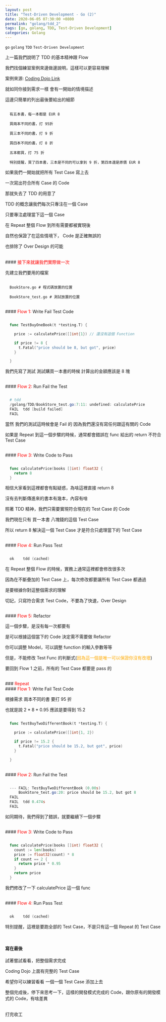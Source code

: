 ```yaml
---
layout: post
title: "Test-Driven Development - Go (2)"
date: 2020-06-05 07:30:00 +0800
permalink: "golang/tdd_2"
tags: [go, golang, TDD, Test-Driven Development]
categories: Golang
---
```


`go` `golang` `TDD` `Test-Driven Development`

上一篇我們說明了 TDD 的基本精神跟 Flow

我們找個練習案例來邊做邊說明，這樣可以更容易理解

案例來源: <a href="https://codingdojo.org/kata/Potter/" target="_blank">Coding Dojo Link</a>

就如同你接到需求一樣 會有一開始的情境描述

這邊只簡單的列出最後要給出的細節

```

  有五本書，每一本都是 EUR 8

  買兩本不同的書，打 95折

  買三本不同的書，打 9 折

  買四本不同的書，打 8 折

  五本都買，打 75 折

  特別提醒，買了四本書，三本是不同的可以拿到 9 折，第四本還是原價 EUR 8

```

如果我們一開始就把所有 Test Case 寫上去

一次寫出符合所有 Case 的 Code

那就失去了 TDD 的用意了

TDD 的概念讓我們每次只專注在一個 Case

只要專注處理當下這一個 Case

在 Repeat 整個 Flow 到所有需要都被實現後

自然也保證了在這些情境下， Code 是正確無誤的

也排除了 Over Design 的可能

<br>
#### <span style="color:#FF0000">接下來就讓我們實際做一次</span>

先建立我們要用的檔案

```

  BookStore.go # 程式碼放置的位置

  BookStore_test.go # 測試放置的位置

```

<br>
#### <span style="color:#FF0000">Flow 1:</span> Write Fail Test Code

```go

  func TestBuyOneBook(t *testing.T) {

    price := calculatePrice([]int{1}) // 還沒有這個 Function

    if price != 8 {
      t.Fatal("price should be 8, but got", price)
    }

  }

```

我們先寫了測試 測試購買一本書的時候 計算出的金額應該是 8 塊

<br>
#### <span style="color:#FF0000">Flow 2:</span> Run Fail the Test

```powershell

  # tdd
  /golang/TDD/BookStore_test.go:7:11: undefined: calculatePrice
  FAIL	tdd [build failed]
  FAIL

```

當然 我們的測試這時候會是 Fail 的 因為我們還沒有寫任何跟這有關的 Code

如果是 Repeat 到這一個步驟的時候，通常都會錯誤在 func 給出的 return 不符合 Test Case

<br>
#### <span style="color:#FF0000">Flow 3:</span> Write Code to Pass

```go

  func calculatePrice(books []int) float32 {
    return 8
  }

```

相信大家看到這裡都會有點疑惑，為啥這裡直接 return 8

沒有去判斷傳進來的書本有幾本，內容有啥

照著 TDD 精神，我們只需要實現符合現在的 Test Case 的 Code

我們現在只有 買一本書 八塊錢的這個 Test Case

所以 return 8 解決這一個 Test Case 才是符合只處理當下的 Test Case

<br>
#### <span style="color:#FF0000">Flow 4:</span> Run Pass Test

```powershell

  ok  	tdd	(cached)

```

在 Repeat 整個 Flow 的時候，實務上通常這裡都會修改很多次

因為在不斷疊加的 Test Case 上，每次修改都要讓所有 Test Case 都通過

是要根據你對這整個需求的理解

切記，只寫符合需求 Test Code，不要為了快速，Over Design

<br>
#### <span style="color:#FF0000">Flow 5:</span> Refactor

這一個步驟，是沒有每一次都要有

是可以根據這個當下的 Code 決定需不需要做 Refactor

你可以調整 Model，可以調整 function 的輸入參數等等

但是，不能修改 Test Func 的判斷式(<span style="color:#FFAA00">因為這一個是唯一可以保證你沒有改壞</span>)

要回到 Flow 1 之前，所有的 Test Case 都要是 pass 的

<br>
### <span style="color:#FF0000">Repeat</span>

<br>
#### <span style="color:#FF0000">Flow 1:</span> Write Fail Test Code

根據需求 兩本不同的書 要打 95 折

也就是說 2 \* 8 \* 0.95 應該是要得到 15.2

```go

  func TestBuyTwoDifferentBook(t *testing.T) {

    price := calculatePrice([]int{1, 2})

    if price != 15.2 {
      t.Fatal("price should be 15.2, but got", price)
    }

  }

```

<br>
#### <span style="color:#FF0000">Flow 2:</span> Run Fail the Test

```powershell

  --- FAIL: TestBuyTwoDifferentBook (0.00s)
      BookStore_test.go:20: price should be 15.2, but got 8
  FAIL
  FAIL	tdd	0.474s
  FAIL

```

如同期待，我們得到了錯誤，就要繼續下一個步驟

<br>
#### <span style="color:#FF0000">Flow 3:</span> Write Code to Pass

```go

  func calculatePrice(books []int) float32 {
    count := len(books)
    price := float32(count) * 8
    if count == 2 {
      return price * 0.95
    }
    return price
  }

```

我們修改了一下 calculatePrice 這一個 func

<br>
#### <span style="color:#FF0000">Flow 4:</span> Run Pass Test

```powershell

  ok  	tdd	(cached)

```

特別提醒，這裡是要跑全部的 Test Case，不是只有這一個 Repeat 的 Test Case

<br>

#### 寫在最後

試著嘗試看看，把整個需求完成

Coding Dojo 上面有完整的 Test Case

希望你可以練習看看 一個一個 Test Case 添加上去

整個完成後，停下來思考一下，這樣的開發模式完成的 Code，跟你原有的開發模式的 Code，有啥差異

<br>
打完收工
